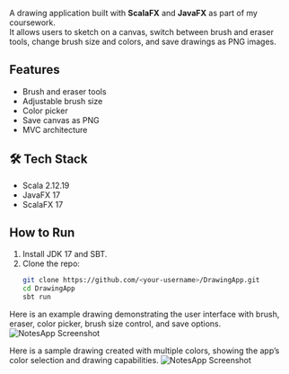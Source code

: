 A drawing application built with **ScalaFX** and **JavaFX** as part of my coursework.  
It allows users to sketch on a canvas, switch between brush and eraser tools, change brush size and colors, and save drawings as PNG images.

## Features
- Brush and eraser tools
- Adjustable brush size
- Color picker
- Save canvas as PNG
- MVC architecture

## 🛠 Tech Stack
- Scala 2.12.19  
- JavaFX 17  
- ScalaFX 17  

## How to Run
1. Install JDK 17 and SBT.  
2. Clone the repo:  
   ```bash
   git clone https://github.com/<your-username>/DrawingApp.git
   cd DrawingApp
   sbt run

Here is an example drawing demonstrating the user interface with brush, eraser, color picker, brush size control, and save options.
![NotesApp Screenshot](megaman_drawing_demo.png)

Here is a sample drawing created with multiple colors, showing the app’s color selection and drawing capabilities.
![NotesApp Screenshot](sonic_drawing_demo.png)
